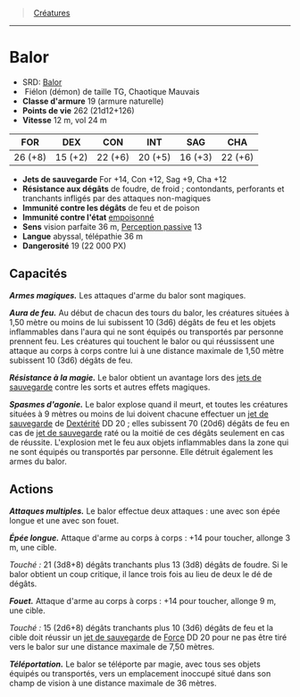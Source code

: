 ﻿---
!Monster
Family: MonsterHD
Type: Fiélon (démon)
Size: TG
Alignment: Chaotique Mauvais
ArmorClass: 19 (armure naturelle)
HitPoints: 262 (21d12+126)
Speed: 12 m, vol 24 m
Strength: 26 (+8)
Dexterity: 15 (+2)
Constitution: 22 (+6)
Intelligence: 20 (+5)
Wisdom: 16 (+3)
Charisma: 22 (+6)
SavingThrows: For +14, Con +12, Sag +9, Cha +12
DamageImmunities: de feu et de poison
ConditionImmunities: '[empoisonné](hd_conditions_empoisonne.md)'
DamageResistances: de foudre, de froid ; contondants, perforants et tranchants infligés par des attaques non-magiques
Senses: vision parfaite 36 m, [Perception passive](hd_abilities_dexterity_perception_passive.md) 13
Languages: abyssal, télépathie 36 m
Challenge: 19 (22 000 PX)
Id: monsters_hd.md#balor
ParentLink: monsters_hd.md#créatures
Name: Balor
ParentName: Créatures
NameLevel: 1
AltName: '[Balor](srd_monsters_balor.md)'
Attributes: {}
---
> [Créatures](hd_monsters.md)

---

# Balor

- SRD: [Balor](srd_monsters_balor.md)
-  Fiélon (démon) de taille TG, Chaotique Mauvais
- **Classe d'armure** 19 (armure naturelle)
- **Points de vie** 262 (21d12+126)
- **Vitesse** 12 m, vol 24 m

|FOR|DEX|CON|INT|SAG|CHA|
|---|---|---|---|---|---|
|26 (+8)|15 (+2)|22 (+6)|20 (+5)|16 (+3)|22 (+6)|

- **Jets de sauvegarde** For +14, Con +12, Sag +9, Cha +12
- **Résistance aux dégâts** de foudre, de froid ; contondants, perforants et tranchants infligés par des attaques non-magiques
- **Immunité contre les dégâts** de feu et de poison
- **Immunité contre l'état** [empoisonné](hd_conditions_empoisonne.md)
- **Sens** vision parfaite 36 m, [Perception passive](hd_abilities_dexterity_perception_passive.md) 13
- **Langue** abyssal, télépathie 36 m
- **Dangerosité** 19 (22 000 PX)

## Capacités

**_Armes magiques._** Les attaques d'arme du balor sont magiques.

**_Aura de feu._** Au début de chacun des tours du balor, les créatures situées à 1,50 mètre ou moins de lui subissent 10 (3d6) dégâts de feu et les objets inflammables dans l'aura qui ne sont équipés ou transportés par personne prennent feu. Les créatures qui touchent le balor ou qui réussissent une attaque au corps à corps contre lui à une distance maximale de 1,50 mètre subissent 10 (3d6) dégâts de feu.

**_Résistance à la magie._** Le balor obtient un avantage lors des [jets de sauvegarde](hd_abilities_jets_de_sauvegarde.md) contre les sorts et autres effets magiques.

**_Spasmes d'agonie._** Le balor explose quand il meurt, et toutes les créatures situées à 9 mètres ou moins de lui doivent chacune effectuer un [jet de sauvegarde](hd_abilities_jets_de_sauvegarde.md) de [Dextérité](hd_abilities_dexterity.md) DD 20 ; elles subissent 70 (20d6) dégâts de feu en cas de [jet de sauvegarde](hd_abilities_jets_de_sauvegarde.md) raté ou la moitié de ces dégâts seulement en cas de réussite. L'explosion met le feu aux objets inflammables dans la zone qui ne sont équipés ou transportés par personne. Elle détruit également les armes du balor.

## Actions

**_Attaques multiples._** Le balor effectue deux attaques : une avec son épée longue et une avec son fouet.

**_Épée longue._** Attaque d'arme au corps à corps : +14 pour toucher, allonge 3 m, une cible.

_Touché :_ 21 (3d8+8) dégâts tranchants plus 13 (3d8) dégâts de foudre. Si le balor obtient un coup critique, il lance trois fois au lieu de deux le dé de dégâts.

**_Fouet._** Attaque d'arme au corps à corps : +14 pour toucher, allonge 9 m, une cible.

_Touché :_ 15 (2d6+8) dégâts tranchants plus 10 (3d6) dégâts de feu et la cible doit réussir un [jet de sauvegarde](hd_abilities_jets_de_sauvegarde.md) de [Force](hd_abilities_strength.md) DD 20 pour ne pas être tiré vers le balor sur une distance maximale de 7,50 mètres.

**_Téléportation._** Le balor se téléporte par magie, avec tous ses objets équipés ou transportés, vers un emplacement inoccupé situé dans son champ de vision à une distance maximale de 36 mètres.

